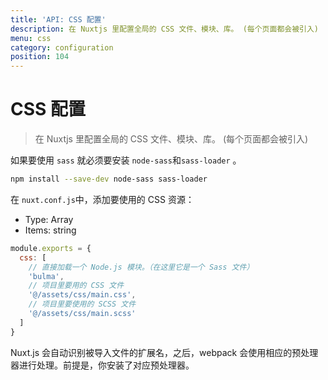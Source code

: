 ```yaml
---
title: 'API: CSS 配置'
description: 在 Nuxtjs 里配置全局的 CSS 文件、模块、库。 (每个页面都会被引入)
menu: css
category: configuration
position: 104
---
```


# CSS 配置

> 在 Nuxtjs 里配置全局的 CSS 文件、模块、库。 (每个页面都会被引入)

如果要使用 `sass` 就必须要安装 `node-sass`和`sass-loader` 。

```sh
npm install --save-dev node-sass sass-loader
```

在 `nuxt.conf.js`中，添加要使用的 CSS 资源：

- Type: Array
- Items: string

```js
module.exports = {
  css: [
    // 直接加载一个 Node.js 模块。（在这里它是一个 Sass 文件）
    'bulma',
    // 项目里要用的 CSS 文件
    '@/assets/css/main.css',
    // 项目里要使用的 SCSS 文件
    '@/assets/css/main.scss'
  ]
}
```

Nuxt.js 会自动识别被导入文件的扩展名，之后，webpack 会使用相应的预处理器进行处理。前提是，你安装了对应预处理器。
